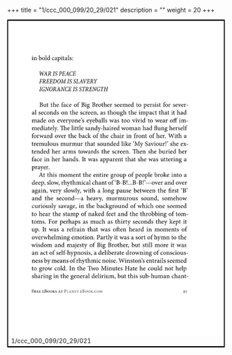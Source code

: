 +++
title = "1/ccc_000_099/20_29/021"
description = ""
weight = 20
+++

<table style="border:2px solid black;max-width:800px;max-height:800px;" 
><tr><td><img class="center-fit-jpg"
src="/jpg_/out_jpg_1984__021.jpg"  >1/ccc_000_099/20_29/021</img></td></tr></table>